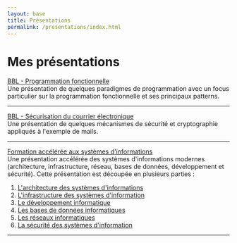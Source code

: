 ```yaml
---
layout: base
title: Présentations
permalink: /presentations/index.html
---
```


Mes présentations
=================

[BBL - Programmation fonctionnelle](/presentations/progfun.html)<br/>
Une présentation de quelques paradigmes de programmation avec un focus particulier sur la programmation fonctionnelle et ses principaux patterns.

<hr/>

[BBL - Sécurisation du courrier électronique](/presentations/securite-mails.html)<br/>
Une présentation de quelques mécanismes de sécurité et cryptographie appliqués à l'exemple de mails.

<hr/>

[Formation accélérée aux systèmes d'informations](/presentations/si.html)<br/>
Une présentation accélérée des systèmes d'informations modernes (architecture, infrastructure, réseau, bases de données, développement et sécurité). Cette présentation est découpée en plusieurs parties :
1. [L'architecture des systèmes d'informations](/presentations/si-archi.html)
2. [L'infrastructure des systèmes d'information](/presentations/si-infra.html)
3. [Le développement informatique](/presentations/si-dev.html)
4. [Les bases de données informatiques](/presentations/si-bdd.html)
5. [Les réseaux informatiques](/presentations/si-reseau.html)
6. [La sécurité des systèmes d'information](/presentations/si-securite.html)

<hr/>

